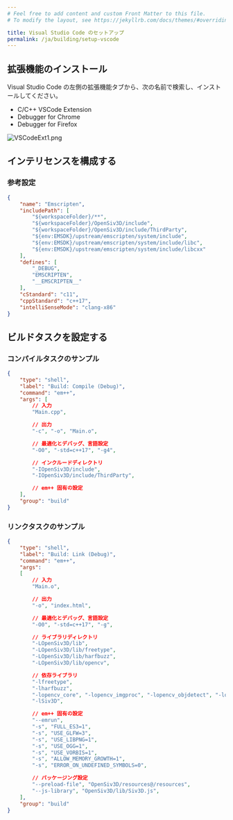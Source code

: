 ```yaml
---
# Feel free to add content and custom Front Matter to this file.
# To modify the layout, see https://jekyllrb.com/docs/themes/#overriding-theme-defaults

title: Visual Studio Code のセットアップ
permalink: /ja/building/setup-vscode
---
```


## 拡張機能のインストール

Visual Studio Code の左側の拡張機能タブから、次の名前で検索し、インストールしてください。

- C/C++ VSCode Extension
- Debugger for Chrome
- Debugger for Firefox

![VSCodeExt1.png](https://qiita-image-store.s3.ap-northeast-1.amazonaws.com/0/158514/bf97ad48-9626-4898-d671-48b740ddaecc.png)

## インテリセンスを構成する

### 参考設定

```json
{
    "name": "Emscripten",
    "includePath": [
        "${workspaceFolder}/**",
        "${workspaceFolder}/OpenSiv3D/include",
        "${workspaceFolder}/OpenSiv3D/include/ThirdParty",
        "${env:EMSDK}/upstream/emscripten/system/include",
        "${env:EMSDK}/upstream/emscripten/system/include/libc",
        "${env:EMSDK}/upstream/emscripten/system/include/libcxx"
    ],
    "defines": [
        "_DEBUG",
        "EMSCRIPTEN",
        "__EMSCRIPTEN__"
    ],
    "cStandard": "c11",
    "cppStandard": "c++17",
    "intelliSenseMode": "clang-x86"
}
```

## ビルドタスクを設定する

### コンパイルタスクのサンプル

```json
{
    "type": "shell",
    "label": "Build: Compile (Debug)",
    "command": "em++",
    "args": [
        // 入力
        "Main.cpp", 

        // 出力
        "-c", "-o", "Main.o",

        // 最適化とデバッグ、言語設定
        "-O0", "-std=c++17", "-g4",

        // インクルードディレクトリ
        "-IOpenSiv3D/include",  
        "-IOpenSiv3D/include/ThirdParty",  

        // em++ 固有の設定
    ],
    "group": "build"
}
```

### リンクタスクのサンプル

```json
{
    "type": "shell",
    "label": "Build: Link (Debug)",
    "command": "em++",
    "args": 
    [
        // 入力
        "Main.o",

        // 出力
        "-o", "index.html",

        // 最適化とデバッグ、言語設定
        "-O0", "-std=c++17", "-g",

        // ライブラリディレクトリ
        "-LOpenSiv3D/lib",
        "-LOpenSiv3D/lib/freetype",
        "-LOpenSiv3D/lib/harfbuzz",
        "-LOpenSiv3D/lib/opencv",

        // 依存ライブラリ
        "-lfreetype",
        "-lharfbuzz",
        "-lopencv_core", "-lopencv_imgproc", "-lopencv_objdetect", "-lopencv_photo",
        "-lSiv3D",

        // em++ 固有の設定
        "--emrun",
        "-s", "FULL_ES3=1",
        "-s", "USE_GLFW=3",
        "-s", "USE_LIBPNG=1",
        "-s", "USE_OGG=1",
        "-s", "USE_VORBIS=1",
        "-s", "ALLOW_MEMORY_GROWTH=1",
        "-s", "ERROR_ON_UNDEFINED_SYMBOLS=0",

        // パッケージング設定
        "--preload-file", "OpenSiv3D/resources@/resources",
        "--js-library", "OpenSiv3D/lib/Siv3D.js",
    ],
    "group": "build"
}
```
